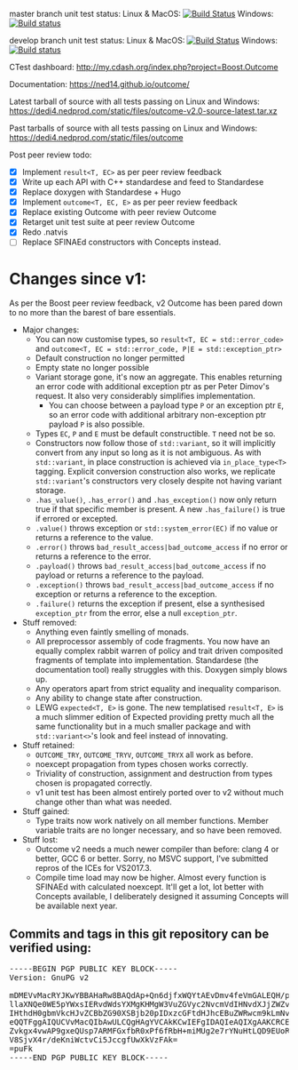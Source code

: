 master branch unit test status: Linux & MacOS: [![Build Status](https://travis-ci.org/ned14/outcome.svg?branch=master)](https://travis-ci.org/ned14/outcome) Windows: [![Build status](https://ci.appveyor.com/api/projects/status/q8s29koot2v3nity/branch/master?svg=true)](https://ci.appveyor.com/project/ned14/outcome/branch/master)

develop branch unit test status: Linux & MacOS: [![Build Status](https://travis-ci.org/ned14/outcome.svg?branch=develop)](https://travis-ci.org/ned14/outcome) Windows: [![Build status](https://ci.appveyor.com/api/projects/status/q8s29koot2v3nity/branch/develop?svg=true)](https://ci.appveyor.com/project/ned14/outcome/branch/develop)

CTest dashboard: http://my.cdash.org/index.php?project=Boost.Outcome

Documentation: https://ned14.github.io/outcome/

Latest tarball of source with all tests passing on Linux and Windows: https://dedi4.nedprod.com/static/files/outcome-v2.0-source-latest.tar.xz

Past tarballs of source with all tests passing on Linux and Windows: https://dedi4.nedprod.com/static/files/outcome

Post peer review todo:
 - [x] Implement `result<T, EC>` as per peer review feedback
 - [x] Write up each API with C++ standardese and feed to Standardese
 - [x] Replace doxygen with Standardese + Hugo
 - [x] Implement `outcome<T, EC, E>` as per peer review feedback
 - [x] Replace existing Outcome with peer review Outcome
 - [x] Retarget unit test suite at peer review Outcome
 - [x] Redo .natvis
 - [ ] Replace SFINAEd constructors with Concepts instead.

# Changes since v1:
As per the Boost peer review feedback, v2 Outcome has been pared down to
no more than the barest of bare essentials.
- Major changes:
   - You can now customise types, so `result<T, EC = std::error_code>`
   and `outcome<T, EC = std::error_code, P|E = std::exception_ptr>`
   - Default construction no longer permitted
   - Empty state no longer possible
   - Variant storage gone, it's now an aggregate. This enables returning
   an error code with additional exception ptr as per Peter Dimov's request.
   It also very considerably simplifies implementation.
     - You can choose between a payload type `P` or an exception ptr `E`, so
   an error code with additional arbitrary non-exception ptr payload `P` is also possible.
   - Types `EC`, `P` and `E` must be default constructible. `T` need not be so.
   - Constructors now follow those of `std::variant`, so it will implicitly
   convert from any input so long as it is not ambiguous. As with  `std::variant`, in place construction
   is achieved via `in_place_type<T>` tagging. Explicit conversion construction also works,
   we replicate `std::variant`'s constructors very closely despite not having variant storage.
   - `.has_value()`, `.has_error()` and `.has_exception()` now only return true
   if that specific member is present. A new `.has_failure()` is true if errored
   or excepted.
   - `.value()` throws exception or `std::system_error(EC)` if no value or returns a reference to the value.
   - `.error()` throws `bad_result_access|bad_outcome_access` if no error or returns a reference to the error.
   - `.payload()` throws `bad_result_access|bad_outcome_access` if no payload or returns a reference to the payload.
   - `.exception()` throws `bad_result_access|bad_outcome_access` if no exception or returns a reference to the exception.
   - `.failure()` returns the exception if present, else a synthesised `exception_ptr` from the error, else a null `exception_ptr`.
 - Stuff removed:
   - Anything even faintly smelling of monads.
   - All preprocessor assembly of code fragments. You now have an equally complex rabbit warren of policy and trait driven composited fragments of template into implementation. Standardese (the documentation tool) really struggles with this. Doxygen simply blows up.
   - Any operators apart from strict equality and inequality comparison.
   - Any ability to change state after construction.
   - LEWG `expected<T, E>` is gone. The new templatised `result<T, E>` is a much slimmer edition of Expected providing pretty much all the same functionality but in a much smaller package and with `std::variant<>`'s look and feel instead of innovating.
 - Stuff retained:
   - `OUTCOME_TRY`, `OUTCOME_TRYV`, `OUTCOME_TRYX` all work as before.
   - noexcept propagation from types chosen works correctly.
   - Triviality of construction, assignment and destruction from types chosen is propagated correctly.
   - v1 unit test has been almost entirely ported over to v2 without much change other than what was needed.
 - Stuff gained:
   - Type traits now work natively on all member functions. Member variable traits are no longer necessary, and so have been removed.
 - Stuff lost:
   - Outcome v2 needs a much newer compiler than before: clang 4 or better, GCC 6 or better. Sorry, no MSVC support, I've submitted repros of the ICEs for VS2017.3.
   - Compile time load may now be higher. Almost every function is SFINAEd with calculated noexcept. It'll get a lot, lot better with Concepts available, I deliberately designed it assuming Concepts will be available next year.   

## Commits and tags in this git repository can be verified using:
<pre>
-----BEGIN PGP PUBLIC KEY BLOCK-----
Version: GnuPG v2

mDMEVvMacRYJKwYBBAHaRw8BAQdAp+Qn6djfxWQYtAEvDmv4feVmGALEQH/pYpBC
llaXNQe0WE5pYWxsIERvdWdsYXMgKHMgW3VuZGVyc2NvcmVdIHNvdXJjZWZvcmdl
IHthdH0gbmVkcHJvZCBbZG90XSBjb20pIDxzcGFtdHJhcEBuZWRwcm9kLmNvbT6I
eQQTFggAIQUCVvMacQIbAwULCQgHAgYVCAkKCwIEFgIDAQIeAQIXgAAKCRCELDV4
Zvkgx4vwAP9gxeQUsp7ARMFGxfbR0xPf6fRbH+miMUg2e7rYNuHtLQD9EUoR32We
V8SjvX4r/deKniWctvCi5JccgfUwXkVzFAk=
=puFk
-----END PGP PUBLIC KEY BLOCK-----
</pre>

</center>

